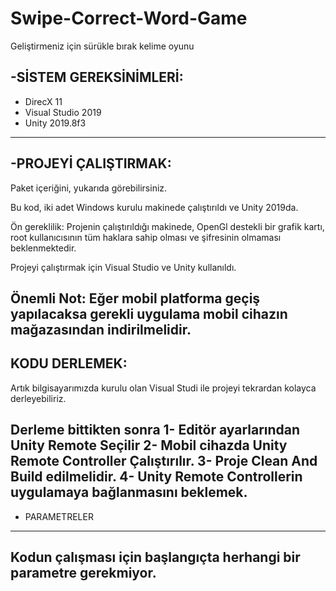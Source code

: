 # Swipe-Correct-Word-Game
 Geliştirmeniz için sürükle bırak kelime oyunu

-SİSTEM GEREKSİNİMLERİ:
-------------------
- DirecX 11
- Visual Studio 2019
- Unity 2019.8f3
-------------------


-PROJEYİ ÇALIŞTIRMAK:
-------------------
Paket içeriğini, yukarıda görebilirsiniz.

Bu kod, iki adet Windows kurulu makinede çalıştırıldı ve Unity 2019da.


 Ön gereklilik:
Projenin çalıştırıldığı makinede, OpenGl destekli bir grafik kartı, root
kullanıcısının tüm haklara sahip olması ve şifresinin olmaması
beklenmektedir. 

Projeyi çalıştırmak için Visual Studio ve Unity kullanıldı.

Önemli Not: Eğer mobil platforma geçiş yapılacaksa gerekli uygulama mobil cihazın mağazasından indirilmelidir.
-------------------


KODU DERLEMEK:
------------------
Artık bilgisayarımızda kurulu olan Visual Studi ile projeyi tekrardan kolayca derleyebiliriz.

Derleme bittikten sonra 
1- Editör ayarlarından Unity Remote Seçilir
2- Mobil cihazda Unity Remote Controller Çalıştırılır.
3- Proje Clean And Build edilmelidir.
4- Unity Remote Controllerin uygulamaya bağlanmasını beklemek.
------------------


- PARAMETRELER
---------------------------
Kodun çalışması için başlangıçta herhangi bir parametre gerekmiyor.
------------------
